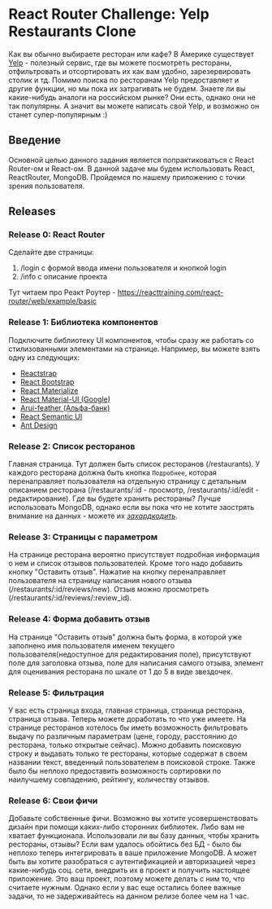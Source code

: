 # React Router Challenge: Yelp Restaurants Clone

Как вы обычно выбираете ресторан или кафе? В Америке существует [Yelp](https://www.yelp.com/search?cflt=restaurants&find_loc=San+Francisco%2C+CA) - полезный сервис, где вы можете посмотреть рестораны, отфильтровать и отсортировать их как вам удобно, зарезервировать столик и тд. Помимо поиска по ресторанам Yelp предоставляет и другие функции, но мы пока их затрагивать не будем. Знаете ли вы какие-нибудь аналоги на российском рынке? Они есть, однако они не так популярны. А значит вы можете написать свой Yelp, и возможно он станет супер-популярным :)

## Введение

Основной целью данного задания является попрактиковаться с React Router-ом и React-ом.
В данной задаче мы будем использовать React, ReactRouter, MongoDB. Пройдемся по нашему приложению с точки зрения пользователя.

## Releases

### Release 0: React Router

Сделайте две страницы:

1. /login с формой ввода имени пользователя и кнопкой login
2. /info с описание проекта

Тут читаем про Реакт Роутер - https://reacttraining.com/react-router/web/example/basic

### Release 1: Библиотека компонентов

Подключите библиотеку UI компонентов, чтобы сразу же работать со стилизованными элементами на странице. Например, вы можете взять одну из следующих: 
- [Reactstrap](https://reactstrap.github.io/)
- [React Bootstrap](https://react-bootstrap.github.io/)
- [React Materialize](https://react-materialize.github.io/#/)
- [React Material-UI (Google)](https://material-ui.com/)
- [Arui-feather (Альфа-банк)](https://github.com/alfa-laboratory/arui-feather)
- [React Semantic UI](https://react.semantic-ui.com/collections/form/)
- [Ant Design](https://ant.design/docs/react/getting-started)


### Release 2: Список ресторанов

Главная страница. Тут должен быть список ресторанов (/restaurants). У каждого ресторана должна быть кнопка `Подробнее`, которая перенаправляет пользователя на отдельную страницу с детальным описанием ресторана (/restaurants/:id - просмотр, /restaurants/:id/edit - редактирование). Где вы будете хранить рестораны? Лучше использовать MongoDB, однако если вы пока что не хотите заострять внимание на данных - можете их [*захардкодить*](https://en.wikipedia.org/wiki/Hard_coding).

### Release 3: Страницы с параметром

На странице ресторана вероятно присутствует подробная информация о нем и список отзывов пользователей. Кроме того надо добавить кнопку "Оставить отзыв". Нажатие на кнопку перенаправляет пользователя на страницу написания нового отзыва (/restaurants/:id/reviews/new). Отзыв можно просмотреть (/restaurants/:id/reviews/:review_id).

### Release 4: Форма добавить отзыв

На странице "Оставить отзыв" должна быть форма, в которой уже заполнено имя пользователя именем текущего пользователя(недоступное для редактирования поле), присутствуют поле для заголовка отзыва, поле для написания самого отзыва, элемент для оценивания ресторана по шкале от 1 до 5 в виде звездочек.

### Release 5: Фильтрация

У вас есть страница входа, главная страница, страница ресторана, страница отзыва. Теперь можете доработать то что уже имеете. На странице ресторанов хотелось бы иметь возможность фильтровать выдачу по различным параметрам (цене, городу, расстоянию до ресторана, только открытые сейчас). Можно добавить поисковую строку и выдавать только те рестораны, которые содержат в своем названии текст, введенный пользователем в поисковой строке. Также было бы неплохо предоставить возможность сортировки по наилучшему совпадению, рейтингу, количеству отзывов.

### Release 6: Свои фичи

Добавьте собственные фичи. Возможно вы хотите усовершенствовать дизайн при помощи каких-либо сторонних библиотек. Либо вам не хватает функционала. Использовали ли вы базу данных, чтобы хранить рестораны, отзывы? Если вам удалось обойтись без БД - было бы неплохо теперь интегрировать в ваше приложение MongoDB. А может быть вы хотите разобраться с аутентификацией и авторизацией через какие-нибудь соц. сети, внедрить их в проект и получить настоящее приложение. Это ваш проект, поэтому можете делать с ним то, что считаете нужным. Однако если у вас еще остались более важные задачи, то не задерживайтесь на данном релизе более чем на 1 час.
